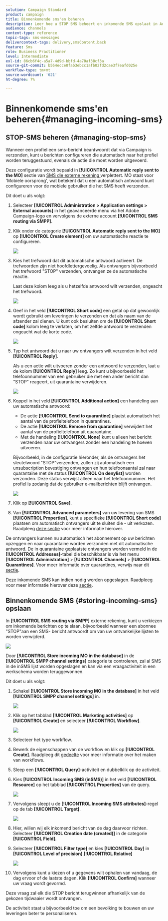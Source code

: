 ```yaml
---
solution: Campaign Standard
product: campaign
title: Binnenkomende sms'en beheren
description: Leer hoe u STOP SMS beheert en inkomende SMS opslaat in Adobe Campaign.
audience: channels
content-type: reference
topic-tags: sms-messages
delivercontext-tags: delivery,smsContent,back
feature: Sms
role: Business Practitioner
level: Intermediate
exl-id: 86cb6f4c-a5a7-4d9d-bbfd-4a70af38cf3a
source-git-commit: b564ecce0fab3ebcc1afb02fd2cae3f7eafd025e
workflow-type: tm+mt
source-wordcount: '621'
ht-degree: 7%

---
```


# Binnenkomende sms&#39;en beheren{#managing-incoming-sms}

## STOP-SMS beheren {#managing-stop-sms}

Wanneer een profiel een sms-bericht beantwoordt dat via Campaign is verzonden, kunt u berichten configureren die automatisch naar het profiel worden teruggestuurd, evenals de actie die moet worden uitgevoerd.

Deze configuratie wordt bepaald in **[!UICONTROL Automatic reply sent to the MO]** sectie van [SMS die externe rekening ](../../administration/using/configuring-sms-channel.md#defining-an-sms-routing) verplettert. MO staat voor &#39;Mobiele oorsprong&#39;, wat betekent dat u een automatisch antwoord kunt configureren voor de mobiele gebruiker die het SMS heeft verzonden.

Dit doet u als volgt:

1. Selecteer **[!UICONTROL Administration > Application settings > External accounts]** in het geavanceerde menu via het Adobe Campaign-logo en vervolgens de externe account **[!UICONTROL SMS routing via SMPP]**.
1. Klik onder de categorie **[!UICONTROL Automatic reply sent to the MO]** op **[!UICONTROL Create element]** om uw automatische reactie te configureren.

   ![](assets/sms_mo_1.png)

1. Kies het trefwoord dat dit automatische antwoord activeert. De trefwoorden zijn niet hoofdlettergevoelig. Als ontvangers bijvoorbeeld het trefwoord &quot;STOP&quot; verzenden, ontvangen ze de automatische reactie.

   Laat deze kolom leeg als u hetzelfde antwoord wilt verzenden, ongeacht het trefwoord.

   ![](assets/sms_mo_2.png)

1. Geef in het veld **[!UICONTROL Short code]** een getal op dat gewoonlijk wordt gebruikt om leveringen te verzenden en dat als naam van de afzender zal dienen. U kunt ook besluiten om de **[!UICONTROL Short code]** kolom leeg te verlaten, om het zelfde antwoord te verzenden ongeacht wat de korte code.

   ![](assets/sms_mo_4.png)

1. Typ het antwoord dat u naar uw ontvangers wilt verzenden in het veld **[!UICONTROL Reply]**.

   Als u een actie wilt uitvoeren zonder een antwoord te verzenden, laat u de kolom **[!UICONTROL Reply]** leeg. Zo kunt u bijvoorbeeld het telefoonnummer van een gebruiker die met een ander bericht dan &quot;STOP&quot; reageert, uit quarantaine verwijderen.

   ![](assets/sms_mo_3.png)

1. Koppel in het veld **[!UICONTROL Additional action]** een handeling aan uw automatische antwoord:

   * De actie **[!UICONTROL Send to quarantine]** plaatst automatisch het aantal van de profieltelefoon in quarantines.
   * De actie **[!UICONTROL Remove from quarantine]** verwijdert het aantal van de profieltelefoon uit quarantaine.
   * Met de handeling **[!UICONTROL None]** kunt u alleen het bericht verzenden naar uw ontvangers zonder een handeling te hoeven uitvoeren.

   Bijvoorbeeld, in de configuratie hieronder, als de ontvangers het sleutelwoord &quot;STOP&quot;verzenden, zullen zij automatisch een unsubscription bevestiging ontvangen en hun telefoonaantal zal naar quarantaine met de status **[!UICONTROL On denylist]** worden verzonden. Deze status verwijst alleen naar het telefoonnummer. Het profiel is zodanig dat de gebruiker e-mailberichten blijft ontvangen.

   ![](assets/sms_mo.png)

1. Klik op **[!UICONTROL Save]**.

1. Van **[!UICONTROL Advanced parameters]** van uw levering van SMS **[!UICONTROL Properties]**, kunt u specifieke **[!UICONTROL Short code]** plaatsen om automatisch ontvangers uit te sluiten die - uit verkozen. Raadpleeg [deze sectie](../../administration/using/configuring-sms-channel.md#configuring-sms-properties) voor meer informatie hierover.

De ontvangers kunnen nu automatisch het abonnement op uw berichten opzeggen en naar quarantaine worden verzonden met dit automatische antwoord. De in quarantaine geplaatste ontvangers worden vermeld in de **[!UICONTROL Addresses]**-tabel die beschikbaar is via het menu **[!UICONTROL Administration]** > **[!UICONTROL Channels]** > **[!UICONTROL Quarantines]**. Voor meer informatie over quarantines, verwijs naar dit [sectie](../../sending/using/understanding-quarantine-management.md).

Deze inkomende SMS kan indien nodig worden opgeslagen. Raadpleeg voor meer informatie hierover deze [sectie](#storing-incoming-sms).

## Binnenkomende SMS {#storing-incoming-sms} opslaan

In **[!UICONTROL SMS routing via SMPP]** externe rekening, kunt u verkiezen om inkomende berichten op te slaan, bijvoorbeeld wanneer een abonnee &quot;STOP&quot;aan een SMS- bericht antwoordt om van uw ontvankelijke lijsten te worden verwijderd.

![](assets/sms_config_mo_1.png)

Door **[!UICONTROL Store incoming MO in the database]** in de **[!UICONTROL SMPP channel settings]** categorie te controleren, zal al SMS in de inSMS lijst worden opgeslagen en kan via een vraagactiviteit in een werkschema worden teruggewonnen.

Dit doet u als volgt:

1. Schakel **[!UICONTROL Store incoming MO in the database]** in het veld **[!UICONTROL SMPP channel settings]** in.

   ![](assets/sms_config_mo_2.png)

1. Klik op het tabblad **[!UICONTROL Marketing activities]** op **[!UICONTROL Create]** en selecteer **[!UICONTROL Workflow]**.

   ![](assets/sms_config_mo_3.png)

1. Selecteer het type workflow.
1. Bewerk de eigenschappen van de workflow en klik op **[!UICONTROL Create]**. Raadpleeg dit [gedeelte](../../automating/using/building-a-workflow.md) voor meer informatie over het maken van workflows.
1. Sleep een **[!UICONTROL Query]**-activiteit en dubbelklik op de activiteit.
1. Kies **[!UICONTROL Incoming SMS (inSMS)]** in het veld **[!UICONTROL Resource]** op het tabblad **[!UICONTROL Properties]** van de query.

   ![](assets/sms_config_mo_4.png)

1. Vervolgens sleept u de **[!UICONTROL Incoming SMS attributes]**-regel op de tab **[!UICONTROL Target]**.

   ![](assets/sms_config_mo_5.png)

1. Hier, willen wij elk inkomend bericht van de dag daarvoor richten. Selecteer **[!UICONTROL Creation date (created)]** in de categorie **[!UICONTROL Field]**.
1. Selecteer **[!UICONTROL Filter type]** en kies **[!UICONTROL Day]** in **[!UICONTROL Level of precision]**.**[!UICONTROL Relative]**

   ![](assets/sms_config_mo_6.png)

1. Vervolgens kunt u kiezen of u gegevens wilt ophalen van vandaag, de dag ervoor of de laatste dagen. Klik **[!UICONTROL Confirm]** wanneer uw vraag wordt gevormd.

Deze vraag zal elk die STOP bericht terugwinnen afhankelijk van de gekozen tijdwaaier wordt ontvangen.

De activiteit staat u bijvoorbeeld toe om een bevolking te bouwen en uw leveringen beter te personaliseren.
